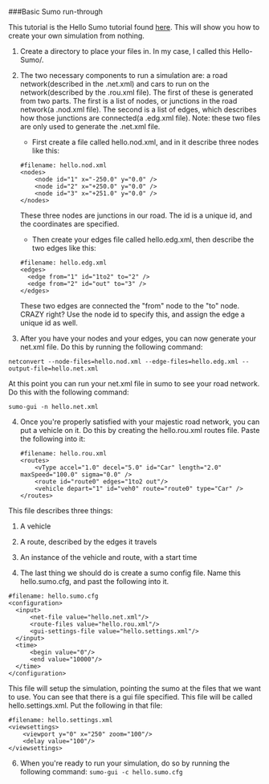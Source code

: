 ###Basic Sumo run-through

This tutorial is the Hello Sumo tutorial found [here](http://sumo.dlr.de/wiki/Tutorials/Hello_Sumo). This will show you how to create your own simulation from nothing.

1. Create a directory to place your files in. In my case, I called this Hello-Sumo/.

2. The two necessary components to run a simulation are: a road network(described in the .net.xml) and cars to run on the network(described by the .rou.xml file). The first of these is generated from two parts. The first is a list of nodes, or junctions in the road network(a .nod.xml file). The second is a list of edges, which describes how those junctions are connected(a .edg.xml file). Note: these two files are only used to generate the .net.xml file.
    * First create a file called hello.nod.xml, and in it describe three nodes like this:
    ```
    #filename: hello.nod.xml
    <nodes>
        <node id="1" x="-250.0" y="0.0" />
        <node id="2" x="+250.0" y="0.0" />
        <node id="3" x="+251.0" y="0.0" />
    </nodes>
    ```
    These three nodes are junctions in our road. The id is a unique id, and the coordinates are specified.
    * Then create your edges file called hello.edg.xml, then describe the two edges like this:
    ```
    #filename: hello.edg.xml
    <edges>
      <edge from="1" id="1to2" to="2" />
      <edge from="2" id="out" to="3" />
    </edges>
    ```
    These two edges are connected the "from" node to the "to" node. CRAZY right? Use the node id to specify this, and assign the edge a unique id as well.

3. After you have your nodes and your edges, you can now generate your net.xml file. Do this by running the following command:

  `netconvert --node-files=hello.nod.xml --edge-files=hello.edg.xml --output-file=hello.net.xml`

  At this point you can run your net.xml file in sumo to see your road network. Do this with the following command:

  `sumo-gui -n hello.net.xml`

4. Once you're properly satisfied with your majestic road network, you can put a vehicle on it. Do this by creating the hello.rou.xml routes file. Paste the following into it:
    ```
   #filename: hello.rou.xml
    <routes>
        <vType accel="1.0" decel="5.0" id="Car" length="2.0" maxSpeed="100.0" sigma="0.0" />
        <route id="route0" edges="1to2 out"/>
        <vehicle depart="1" id="veh0" route="route0" type="Car" />
    </routes>
   ```
This file describes three things:
  1. A vehicle
  2. A route, described by the edges it travels
  3. An instance of the vehicle and route, with a start time

5. The last thing we should do is create a sumo config file. Name this hello.sumo.cfg, and past the following into it.
  ```
  #filename: hello.sumo.cfg
  <configuration>
    <input>
        <net-file value="hello.net.xml"/>
        <route-files value="hello.rou.xml"/>
        <gui-settings-file value="hello.settings.xml"/>
    </input>
    <time>
        <begin value="0"/>
        <end value="10000"/>
    </time>
  </configuration>
  ```
This file will setup the simulation, pointing the sumo at the files that we want to use. You can see that there is a gui file specified. This file will be called hello.settings.xml. Put the following in that file:
  ```
  #filename: hello.settings.xml
  <viewsettings>
      <viewport y="0" x="250" zoom="100"/>
      <delay value="100"/>
  </viewsettings>
  ```

6. When you're ready to run your simulation, do so by running the following command:
`sumo-gui -c hello.sumo.cfg`
